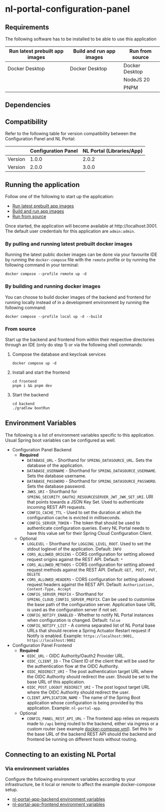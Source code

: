 # nl-portal-configuration-panel

## Requirements

The following software has to be installed to be able to use this application

| Run latest prebuilt app images | Build and run app images | Run from source |
|--------------------------------|--------------------------|-----------------|
| Docker Desktop                 | Docker Desktop           | Docker Desktop  |
|                                |                          | NodeJS 20       |
|                                |                          | PNPM            |

## Dependencies

## Compatibility

Refer to the following table for version compatibility between the Configuration Panel and NL Portal:

|         | Configuration Panel | NL Portal (Libraries/App) |
|---------|---------------------|---------------------------|
| Version | 1.0.0               | 2.0.2                     |
| Version | 2.0.0               | 3.0.0                     |

## Running the application

Follow one of the following to start up the application:

* [Run latest prebuilt app images](#by-pulling-and-running-latest-prebuilt-docker-images)
* [Build and run app images](#by-building-and-running-docker-images)
* [Run from source](#from-source)

Once started, the application will become available at http://localhost:3001. The default user credentials
for this application are `admin:admin`.

### By pulling and running latest prebuilt docker images

Running the latest public docker images can be done via your favourite IDE by running the `docker-compose` file with
the `remote` profile or by running the following command in your terminal:

```shell
docker compose --profile remote up -d
```

### By building and running docker images

You can choose to build docker images of the backend and frontend for running locally
instead of in a development environment by running the following command:

```shell
docker compose --profile local up -d --build
```

### From source

Start up the backend and frontend from within their respective directories through an IDE (only do step 1) or via the
following shell commands:

1. Compose the database and keycloak services
   ```shell
   docker compose up -d
   ```
2. Install and start the frontend
   ```shell
   cd frontend
   pnpm i && pnpm dev
   ```
3. Start the backend
   ```shell
   cd backend
   ./gradlew bootRun
   ```

## Environment Variables

The following is a list of environment variables specific to this application. Usual Spring boot variables can be
configured as well.

* Configuration Panel Backend
    * **Required**
        * `DATABASE_URL` - Shorthand for `SPRING_DATASOURCE_URL`. Sets the database of the application.
        * `DATABASE_USERNAME` - Shorthand for `SPRING_DATASOURCE_USERNAME`. Sets the database username.
        * `DATABASE_PASSWORD` - Shorthand for `SPRING_DATASOURCE_PASSWORD`. Sets the database password.
        * `JWKS_URI` - Shorthand for `SPRING_SECURITY_OAUTH2_RESOURCESERVER_JWT_JWK_SET_URI`. URI that points towards a
          JSON Key Set. Used to authenticate incoming REST API requests.
        * `CONFIG_CACHE_TTL` - Used to set the duration at which the configuration cache is evicted in milliseconds.
        * `CONFIG_SERVER_TOKEN` - The token that should be used to authenticate configuration queries. Every NL Portal
          needs to have this value set for their Spring Cloud Configuration Client.
    * Optional
        * `LOGLEVEL` - Shorthand for `LOGGING_LEVEL_ROOT`. Used to set the stdout loglevel of the application.
          Default: `INFO`
        * `CORS_ALLOWED_ORIGINS` - CORS configuration for setting allowed request origins against the REST API. Default:
          `*`
        * `CORS_ALLOWED_METHODS` - CORS configuration for setting allowed request methods against the REST API.
          Default: `GET, POST, PUT, DELETE`
        * `CORS_ALLOWED_HEADERS` - CORS configuration for setting allowed request headers against the REST API.
          Default: `Authorization, Content-Type, Accept`
        * `CONFIG_SERVER_PREFIX` - Shorthand for `SPRING_CLOUD_CONFIG_SERVER_PREFIX`. Can be used to customise the base
          path of the configuration server. Application base URL is used as the configuration server if not set.
        * `CONFIG_NOTIFY_ENABLED` - Whether to notify NL Portal instances when configuration is changed. Default:
          `false`
        * `CONFIG_NOTIFY_LIST` - A comma separated list of NL Portal base URLs that should receive a Spring Actuator
          Restart request if Notify is enabled. Example: `https://localhost:9001, https://localhost:9002`
* Configuration Panel Frontend
    * **Required**
        * `OIDC_URL` - OIDC Authority/Oauth2 Provider URL.
        * `OIDC_CLIENT_ID` - The Client ID of the client that will be used for the authentication flow at the OIDC
          Authority.
        * `OIDC_REDIRECT_URI` - The post authentication target URL where the OIDC Authority should redirect the user.
          Should be set to the base URL of this application.
        * `OIDC_POST_LOGOUT_REDIRECT_URI` - The post logout target URL where the OIDC Authority should redirect the
          user.
        * `CLIENT_APPLICATION_NAME` - The name of the Spring Boot application whose configuration is being provided by
          this application. Example: `nl-portal-app`.
    * Optional
        * `CONFIG_PANEL_REST_API_URL` - The frontend app relies on requests made to `/api` being routed to the backend,
          either via ingress or a custom router (see example [docker-compose.yml](docker-compose.yaml)). Set this to the
          base URL of the backend REST API should the backend and frontend be running on different hosts without
          routing.

## Connecting to an existing NL Portal

### Via environment variables

Configure the following environment variables according to your infrastructure, be it local or remote to affect the
example docker-compose setup.

* [nl-portal-app-backend environment variables](imports/backend.env)
* [nl-portal-app-frontend environment variables](imports/frontend.env)
